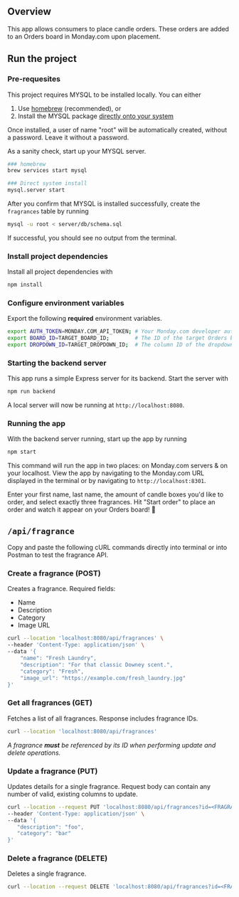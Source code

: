 ## Overview
This app allows consumers to place candle orders. These orders are added to an Orders board in Monday.com upon placement.

## Run the project

### Pre-requesites
This project requires MYSQL to be installed locally. You can either
1. Use [homebrew](https://formulae.brew.sh/formula/mysql) (recommended), or
2. Install the MYSQL package [directly onto your system](https://dev.mysql.com/doc/mysql-installation-excerpt/8.0/en/)

Once installed, a user of name "root" will be automatically created, without a password. Leave it without a password.

As a sanity check, start up your MYSQL server.
``` sh
### homebrew
brew services start mysql

### Direct system install
mysql.server start
```

After you confirm that MYSQL is installed successfully, create the `fragrances` table by running
``` sh
mysql -u root < server/db/schema.sql
```
If successful, you should see no output from the terminal.

### Install project dependencies
Install all project dependencies with
``` sh
npm install
```

### Configure environment variables
Export the following **required** environment variables.

``` sh
export AUTH_TOKEN=MONDAY.COM_API_TOKEN; # Your Monday.com developer auth token
export BOARD_ID=TARGET_BOARD_ID;        # The ID of the target Orders board
export DROPDOWN_ID=TARGET_DROPDOWN_ID;  # The column ID of the dropdown menu where fragrances will be listed per order
```

### Starting the backend server
This app runs a simple Express server for its backend. Start the server with
``` sh
npm run backend
```
A local server will now be running at `http://localhost:8080`.

### Running the app
With the backend server running, start up the app by running
``` sh
npm start
```
This command will run the app in two places: on Monday.com servers & on your localhost.
View the app by navigating to the Monday.com URL displayed in the terminal or by navigating to `http://localhost:8301`.

Enter your first name, last name, the amount of candle boxes you'd like to order, and select exactly three fragrances. Hit "Start order" to place an order and watch it appear on your Orders board! 🎉

## `/api/fragrance`
Copy and paste the following cURL commands directly into terminal or into Postman to test the fragrance API.

### Create a fragrance (POST)
Creates a fragrance. Required fields:
- Name
- Description
- Category
- Image URL

``` sh
curl --location 'localhost:8080/api/fragrances' \
--header 'Content-Type: application/json' \
--data '{
    "name": "Fresh Laundry",
    "description": "For that classic Downey scent.",
    "category": "Fresh",
    "image_url": "https://example.com/fresh_laundry.jpg"
}'
```

### Get all fragrances (GET)
Fetches a list of all fragrances. Response includes fragrance IDs.
``` sh
curl --location 'localhost:8080/api/fragrances'
```
_A fragrance **must** be referenced by its ID when performing update and delete operations._


### Update a fragrance (PUT)
Updates details for a single fragrance. Request body can contain any number of valid, existing columns to update.
``` sh
curl --location --request PUT 'localhost:8080/api/fragrances?id=<FRAGRANCE_ID>' \
--header 'Content-Type: application/json' \
--data '{
   "description": "foo",
   "category": "bar"
}'
```

### Delete a fragrance (DELETE)
Deletes a single fragrance.
``` sh
curl --location --request DELETE 'localhost:8080/api/fragrances?id=<FRAGRANCE_ID>'
```
